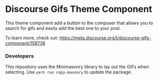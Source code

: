 # Discourse Gifs Theme Component

This theme component add a button to the composer that allows you to search for gifs and easily add the best one to your post.

To learn more, check out: https://meta.discourse.org/t/discourse-gifs-component/158738

### Developers

This repository uses the Minimasonry library to lay out the GIFs when selecting. Use `yarn run copy-masonry` to update the package.
